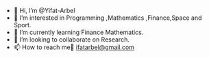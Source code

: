 - 👋 Hi, I’m @Yifat-Arbel
- 👀 I’m interested in Programming ,Mathematics ,Finance,Space and Sport.
- 🌱 I’m currently learning Finance Mathematics.
- 💞️ I’m looking to collaborate on Research.
- 📫 How to reach me📧 ifatarbel@gmail.com 
